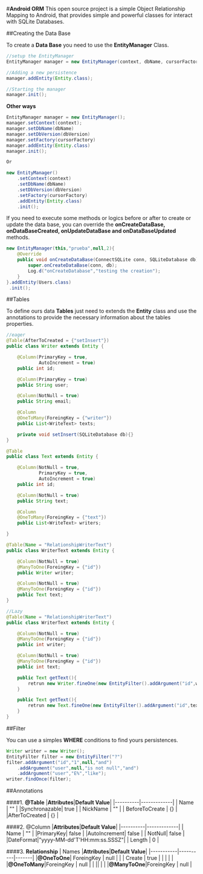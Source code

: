 #**Android ORM**
This open source project is a simple Object Relationship Mapping to Android, that provides simple and powerful classes for interact with SQLite Databases.


##Creating the Data Base

To create a **Data Base** you need to use the **EntityManager** Class.

```java
//setup the EntityManager
EntityManager manager = new EntityManager(context, dbName, cursorFactory, dbVersion);

//Adding a new persistence
manager.addEntity(Entity.class);

//Starting the manager
manager.init();
```
**Other ways**
```java
EntityManager manager = new EntityManager();
manager.setContext(context);
manager.setDbName(dbName)
manager.setDbVersion(dbVersion)
manager.setFactory(cursorFactory)
manager.addEntity(Entity.class)
manager.init();

Or

new EntityManager()
	.setContext(context)
    .setDbName(dbName)
	.setDbVersion(dbVersion)
    .setFactory(cursorFactory)
    .addEntity(Entity.class)
    .init();
```

If you need to execute some methods or logics before or after to create or update the data base, you can override the **onCreateDataBase, onDataBaseCreated, onUpdateDataBase and onDataBaseUpdated** methods.

```java
new EntityManager(this,"prueba",null,2){
    @Override
    public void onCreateDataBase(ConnectSQLite conn, SQLiteDatabase db) {
        super.onCreateDataBase(conn, db);
        Log.d("onCreateDatabase","testing the creation");
    }
}.addEntity(Users.class)
 .init();
```

##Tables

To define ours data **Tables** just need to extends the **Entity** class and use the annotations to provide the necessary information about the tables properties.

```java
//eager
@Table(AfterToCreated = {"setInsert"})
public class Writer extends Entity {

    @Column(PrimaryKey = true,
            AutoIncrement = true)
    public int id;

    @Column(PrimaryKey = true)
    public String user;

    @Column(NotNull = true)
    public String email;

    @Column
    @OneToMany(ForeingKey = {"writer"})
    public List<WriteText> texts;

    private void setInsert(SQLiteDatabase db){}
}

@Table
public class Text extends Entity {

    @Column(NotNull = true,
            PrimaryKey = true,
            AutoIncrement = true)
    public int id;

    @Column(NotNull = true)
    public String text;

    @Column
    @OneToMany(ForeingKey = {"text"})
    public List<WriteText> writers;

}

@Table(Name = "RelationshipWriterText")
public class WriterText extends Entity {

    @Column(NotNull = true)
    @ManyToOne(ForeingKey = {"id"})
    public Writer writer;

    @Column(NotNull = true)
    @ManyToOne(ForeingKey = {"id"})
    public Text text;
}

//Lazy
@Table(Name = "RelationshipWriterText")
public class WriterText extends Entity {

    @Column(NotNull = true)
    @ManyToOne(ForeingKey = {"id"})
    public int writer;

    @Column(NotNull = true)
    @ManyToOne(ForeingKey = {"id"})
    public int text;

	public Text getText(){
    	retrun new Writer.fineOne(new EntityFilter().addArgument("id",writer+""));
    }

    public Text getText(){
    	retrun new Text.fineOne(new EntityFilter().addArgument("id",text+""));
    }
}
```

##Filter

You can use a simples **WHERE** conditions to find yours persistences.

```java
Writer writer = new Writer();
EntityFilter filter = new EntityFilter("?")
filter.addArgument("id","1",null,"and")
	.addArgument("user",null,"is not null","and")
    .addArgument("user","E%","like");
writer.findOnce(filter);
```

##Annotations

####1. **@Table**
|**Attributes**|**Default Value**|
|----------|-------------|
| Name     | 	""       |
|Synchronazable| true	 |
| NickName |	""		 |
| BeforeToCreate | {}	 |
|AfterToCreated | {}	 |

####2. @Column
|**Attributes**|**Default Value**|
|----------|-------------|
|	Name   | 	""		 |
|PrimaryKey|	false	 |
|AutoIncrement|	false	 |
|	NotNull|	false	 |
|DateFormat|"yyyy-MM-dd'T'HH:mm:ss.SSSZ"|
|	Length |	0		 |

####3. **Relationship**
|	Names	|**Attributes**|**Default Value**|
|-----------|----------|-------|
|**@OneToOne**|	ForeingKey	|	null	|
|			|	Create		|	true	|
|			|				|			|
|**@OneToMany**|ForeingKey	|	null	|
|			||				|			|
|**@ManyToOne**|ForeingKey	|	null	|
